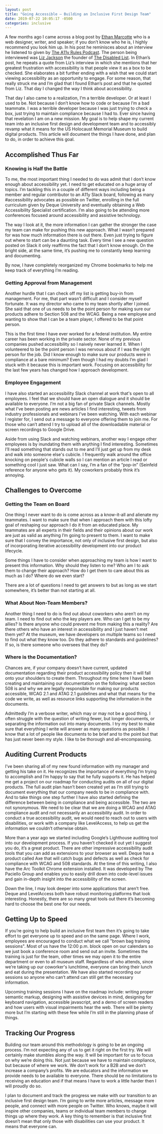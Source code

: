 ```yaml
---
layout: post
title: "Going Accessible – Building an Inclusive First Design Team"
date: 2019-07-22 10:05:17 -0500
categories: inclusive
---
```


A few months ago I came across a blog post by [Ethan Marcotte][ethan marcotte] who is a web designer, writer, and speaker; if you don’t know who he is, I highly recommend you look him up. In his post he reminisces about an interview he listened to given by [The A11y Rules Podcast][a11y rules podcast]. The person being interviewed was [Liz Jackson][liz jackson] the founder of [The Disabled List][disabled list]. In Ethan’s post, he repeats a quote from Liz’s interview in which she mentions that her greatest frustration with accessibility is that people view it as a box to be checked. She elaborates a bit further ending with a wish that we could start viewing accessibility as an opportunity to engage. For some reason, that really struck me and I’m glad that I found Ethan’s post and that he quoted from Liz. That day I changed the way I think about accessibility.

That day I also came to a realization, I’m a terrible developer. Or at least I used to be. Not because I don’t know how to code or because I’m a bad teammate. I was a terrible developer because I was just trying to check a box, just trying to maintain compliance because I had to. Ever since having that revelation I am on a new mission. My goal is to help shape my current team into an inclusive first design and development team and to accessibly revamp what it means for the US Holocaust Memorial Museum to build digital products. This article will document the things I have done, and plan to do, in order to achieve this goal.

## Accomplished Thus Far

### Knowing is Half the Battle

To me, the most important thing I needed to do was admit that I don’t know enough about accessibility yet. I need to get educated on a huge array of topics. I’m tackling this in a couple of different ways including being a member and regular contributor to an A11y Slack board, following as many #accessibility advocates as possible on Twitter, enrolling in the full curriculum given by Deque University and eventually obtaining a Web Accessibility Specialist certification. I’m also going to be attending more conferences focused around accessibility and assistive technology.

The way I look at it, the more information I can gather the stronger the case my team can make for pushing this new approach. What I wasn’t prepared for was how much information there is out there. Even just trying to figure out where to start can be a daunting task. Every time I see a new question posted on Slack it only reaffirms the fact that I don’t know enough. On the bright side, at the same time, it’s pushing me to constantly keep learning and documenting.

By now, I have completely reorganized my Chrome bookmarks to help me keep track of everything I’m reading.

### Getting Approval from Management

Another hurdle that I can check off my list is getting buy-in from management. For me, that part wasn’t difficult and I consider myself fortunate. It was my director who came to my team shortly after I joined. She said that one of us needs to be the point person for making sure our products adhere to Section 508 and the WCAG. Being a new employee and wanting to show that I can be a team player, I offered to be that point person.

This is the first time I have ever worked for a federal institution. My entire career has been working in the private sector. None of my previous companies pushed accessibility so I naively never learned it. When I volunteered to be the point person I was nervous about if I was the right person for the job. Did I know enough to make sure our products were in compliance at a bare minimum? Even though I had my doubts I’m glad I stuck with it because this is important work. Focusing on accessibility for the last few years has changed how I approach development.

### Employee Engagement

I have also started an accessibility Slack channel at work that's open to all employees. I feel that we should have an open dialogue and it should be available to everyone. I’m not a big fan of private Slack channels. Mostly what I’ve been posting are news articles I find interesting, tweets from industry professionals and webinars I’ve been watching. With each webinar I register for, I send out a message to everyone offering them to join me. For those who can’t attend I try to upload all of the downloadable material or screen recordings to Google Drive.

Aside from using Slack and watching webinars, another way I engage other employees is by inundating them with anything I find interesting. Sometimes I’ll read something that stands out to me and I’ll just get up from my desk and walk into someone else's cubicle. I frequently walk around the office knocking on people's cubicle walls so I can mention an article I read or something cool I just saw. What can I say, I’m a fan of the “pop-in” (Seinfeld reference for anyone who gets it). My coworkers probably think it’s annoying.

## Challenges to Overcome

### Getting the Team on Board

One thing I never want to do is come across as a know-it-all and alienate my teammates. I want to make sure that when I approach them with this lofty goal of reshaping our approach I do it from an educated place. My teammates are all experts in their fields and their opinions about our work are just as valid as anything I’m going to present to them. I want to make sure that I convey the importance, not only of inclusive first design, but also of incorporating iterative accessibility development into our product lifecycle.

Some things I have to consider when approaching my team is how I want to present this information. Why should they listen to me? Who am I to ask them to change their approach? How do I get them to care about this as much as I do? Where do we even start?

There are a lot of questions I need to get answers to but as long as we start somewhere, it’s better than not starting at all.

### What About Non-Team Members?

Another thing I need to do is find out about coworkers who aren’t on my team. I need to find out who the key players are. Who can I get to be my allies? Is there anyone who could prevent me from making this a reality? Are there others who have an interest in accessibility and I just haven’t met them yet? At the museum, we have developers on multiple teams so I need to find out what they know too. Do they adhere to standards and guidelines? If so, is there someone who oversees that they do?

### Where is the Documentation?

Chances are, if your company doesn’t have current, updated documentation regarding their product accessibility policy then it will fall onto your shoulders to create them. Throughout my time here I have been creating and maintaining our documentation on the following: what section 508 is and why we are legally responsible for making our products accessible, WCAG 2.1 and ATAG 2.1 guidelines and what that means for the code we write, as well as resource links supporting the information in the documents.

Admittedly I’m a verbose writer, which may or may not be a good thing. I often struggle with the question of writing fewer, but longer documents, or separating the information out into many documents. I try my best to make sure that everything I write will answer as many questions as possible. I know that a lot of people like documents to be brief and to the point but that has just never been my style. I like to be thorough and all-encompassing.

## Auditing Current Products

I’ve been sharing all of my new found information with my manager and getting his take on it. He recognizes the importance of everything I’m trying to accomplish and I’m happy to say that he fully supports it. He has helped me get a project on our roadmap for conducting audits on all of our digital products. The full audit plan hasn’t been created yet as I’m still trying to document everything that our company needs to be in compliance with. And to take things one step further I have also started defining the difference between being in compliance and being accessible. The two are not synonymous. We need to be clear that we are doing a WCAG and ATAG compliance audit and not necessarily an accessibility audit. In order to conduct a true accessibility audit, we would need to reach out to users with disabilities, or work with a company like LevelAccess, to help us get the information we couldn’t otherwise obtain.

More than a year ago we started including Google’s Lighthouse auditing tool into our development process. If you haven’t checked it out yet I suggest you do, it’s a great product. There are other impressive accessibility audit tools that you can add as extensions to your browser as well. Deque has a product called Axe that will catch bugs and defects as well as check for compliance with WCAG and 508 standards. At the time of this writing, I also have the Arc Toolkit Chrome extension installed. It was developed by The Paciello Group and enables you to easily drill down into code-level issues and gain in-depth insight into the accessibility of the screen.

Down the line, I may look deeper into some applications that aren’t free. Deque and LevelAccess both have robust monitoring platforms that look interesting. Honestly, there are so many great tools out there it’s becoming hard to choose the best one for our needs.

## Getting Up to Speed

If you’re going to help build an inclusive first team then it’s going to take effort to get everyone up to speed and on the same page. Where I work, employees are encouraged to conduct what we call "brown bag training sessions". Most of us have the 12:00 p.m. block open on our calendars so we just book a conference room and send out an invite. Sometimes the training is just for the team, other times we may open it to the entire department or even to all museum staff. Regardless of who attends, since we’re taking up our coworker's lunchtime, everyone can bring their lunch and eat during the presentation. We have also started recording our sessions so anyone who can’t attend can still get the necessary information.

Upcoming training sessions I have on the roadmap include: writing proper semantic markup, designing with assistive devices in mind, designing for keyboard navigation, accessible javascript, and a demo of screen readers and how users with visual impairments hear the web. There will be plenty more but I’m starting with these few while I’m still in the planning phase of things.

## Tracking Our Progress

Building our team around this methodology is going to be an ongoing process. I’m not expecting any of us to get it right on the first try. We will certainly make stumbles along the way. It will be important for us to focus on why we’re doing this. Not just because we have to maintain compliance, but because of where we work. We don’t work for a B2B and we don’t increase a company’s profits. We are educators and the information we provide needs to be available to everyone. There should be no limitations to receiving an education and if that means I have to work a little harder then I will proudly do so.

I plan to document and track the progress we make with our transition to an inclusive first design team. I’m going to write more articles, message more people, and connect with more people on Twitter. Who knows, maybe it will inspire other companies, teams or individual team members to change things up where they work. A key thing to remember is that inclusive first doesn’t mean that only those with disabilities can use your product. It means that everyone can.

[ethan marcotte]: https://ethanmarcotte.com/
[a11y rules podcast]: https://a11yrules.com/
[liz jackson]: http://www.thegirlwiththepurplecane.com/
[disabled list]: https://www.disabledlist.org/
